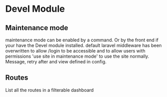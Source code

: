 # Devel Module

## Maintenance mode
maintenance mode can be enabled by a command. Or by the front end if your have the Devel module installed.
default laravel middleware has been overwritten to allow /login to be accessible and to allow users with permissions 'use site in maintenance mode' to use the site normally.
Message, retry after and view defined in config.

## Routes
List all the routes in a filterable dashboard